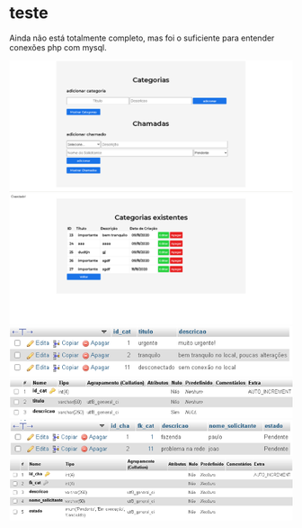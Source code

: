 # teste
Ainda não está totalmente completo, mas foi o suficiente para entender conexões php com mysql.

<img src='./img/interface principal.PNG'>
<img src='./img/tabela de categorias.PNG'>
<img src='./img/categ infos.PNG'>
<img src='./img/categ.PNG'>
<img src='./img/chamados info.PNG'>
<img src='./img/chamados.PNG'>
